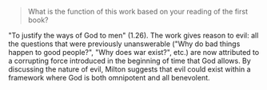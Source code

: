 > What is the function of this work based on your reading of the first book?

"To justify the ways of God to men" (1.26). The work gives reason to evil: all the questions that were previously unanswerable ("Why do bad things happen to good people?", "Why does war exist?", etc.) are now attributed to a corrupting force introduced in the beginning of time that God allows. By discussing the nature of evil, Milton suggests that evil could exist within a framework where God is both omnipotent and all benevolent.

